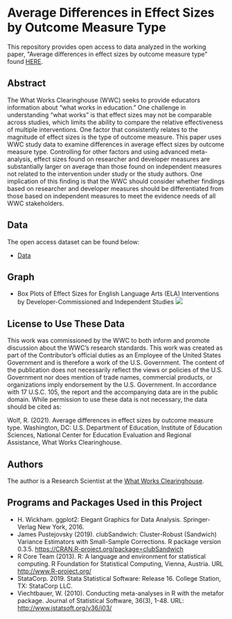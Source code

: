# Average Differences in Effect Sizes by Outcome Measure Type
This repository provides open access to data analyzed in the working paper, "Average differences in effect sizes by outcome measure type" found [HERE](https://eric.ed.gov/?q=source%3a%22what+works%22&id=ED610568).

## Abstract

The What Works Clearinghouse (WWC) seeks to provide educators information about “what works in education.” One challenge in understanding “what works” is that effect sizes may not be comparable across studies, which limits the ability to compare the relative effectiveness of multiple interventions. One factor that consistently relates to the magnitude of effect sizes is the type of outcome measure. This paper uses WWC study data to examine differences in average effect sizes by outcome measure type. Controlling for other factors and using advanced meta-analysis, effect sizes found on researcher and developer measures are substantially larger on average than those found on independent measures not related to the intervention under study or the study authors. One implication of this finding is that the WWC should consider whether findings based on researcher and developer measures should be differentiated from those based on independent measures to meet the evidence needs of all WWC stakeholders. 

## Data

The open access dataset can be found below:

- [Data](paper_data.csv)

## Graph

* Box Plots of Effect Sizes for English Language Arts (ELA) Interventions by Developer-Commissioned and Independent Studies
![](https://github.com/betsyjwolf/Average-Effect-Sizes-by-Outcome-Measure_Type/blob/master/Figure%201.jpg)

## License to Use These Data

This work was commissioned by the WWC to both inform and promote discussion about the WWC’s research standards. This work was created as part of the Contributor’s official duties as an Employee of the United States Government and is therefore a work of the U.S. Government. The content of the publication does not necessarily reflect the views or policies of the U.S. Government nor does mention of trade names, commercial products, or organizations imply endorsement by the U.S. Government. In accordance with 17 U.S.C. 105, the report and the accompanying data are in the public domain. While permission to use these data is not necessary, the data should be cited as:

Wolf, R. (2021). Average differences in effect sizes by outcome measure type. Washington, DC: U.S. Department of Education, Institute of Education Sciences, National Center for Education Evaluation and Regional Assistance, What Works Clearinghouse. 

## Authors

The author is a Research Scientist at the [What Works Clearinghouse](https://ies.ed.gov/ncee/wwc/).

## Programs and Packages Used in this Project

* H. Wickham. ggplot2: Elegant Graphics for Data Analysis. Springer-Verlag New York, 2016.
* James Pustejovsky (2019). clubSandwich: Cluster-Robust (Sandwich) Variance Estimators with
  Small-Sample Corrections. R package version 0.3.5.
  https://CRAN.R-project.org/package=clubSandwich
* R Core Team (2013). R: A language and environment for statistical computing. R Foundation for Statistical Computing, Vienna, Austria.   URL http://www.R-project.org/
* StataCorp. 2019. Stata Statistical Software: Release 16. College Station, TX: StataCorp LLC.
* Viechtbauer, W. (2010). Conducting meta-analyses in R with the metafor package. Journal of
  Statistical Software, 36(3), 1-48. URL: http://www.jstatsoft.org/v36/i03/





